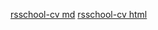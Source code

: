[rsschool-cv md](https://ddyunin.github.io/rsschool-cv/cv)
[rsschool-cv html](https://ddyunin.github.io/rsschool-cv/)
